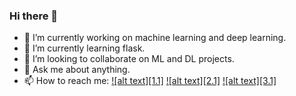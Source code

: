 ### Hi there 👋

- 🔭 I’m currently working on machine learning and deep learning.
- 🌱 I’m currently learning flask.
- 👯 I’m looking to collaborate on ML and DL projects.
- 💬 Ask me about anything.
- 📫 How to reach me:
[![alt text][1.1]][1]
[![alt text][2.1]][2]
[![alt text][3.1]][3]

[1.2]: http://i.imgur.com/wWzX9uB.png (twitter icon without padding)
[2.2]: http://i.imgur.com/fep1WsG.png (facebook icon without padding)
[3.2]: http://i.imgur.com/9I6NRUm.png (github icon without padding)

[1]: http://www.twitter.com/
[2]: http://www.facebook.com/reddy081
[3]: http://www.github.com/carlsednaoui
